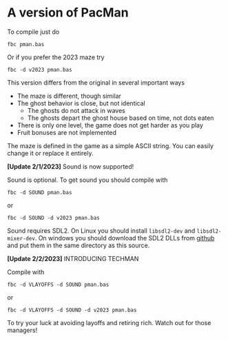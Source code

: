 # A version of PacMan

To compile just do
```
fbc pman.bas
```
Or if you prefer the 2023 maze try
```
fbc -d v2023 pman.bas
```

This version differs from the original in several important ways
* The maze is different, though similar
* The ghost behavior is close, but not identical
   * The ghosts do not attack in waves
   * The ghosts depart the ghost house based on time, not dots eaten
* There is only one level, the game does not get harder as you play
* Fruit bonuses are not implemented

The maze is defined in the game as a simple ASCII string. You can easily change it or replace it entirely.

**[Update 2/1/2023]** Sound is now supported!

Sound is optional. To get sound you should compile with
```
fbc -d SOUND pman.bas
```
or
```
fbc -d SOUND -d v2023 pman.bas
```
Sound requires SDL2. On Linux you should install `libsdl2-dev` and `libsdl2-mixer-dev`. On windows you should download the SDL2 DLLs from [github](https://github.com/libsdl-org/SDL/releases/tag/release-2.26.2) and put them in the same directory as this source.

**[Update 2/2/2023]** INTRODUCING TECHMAN

Compile with
```
fbc -d VLAYOFFS -d SOUND pman.bas
```
or
```
fbc -d VLAYOFFS -d SOUND -d v2023 pman.bas
```
To try your luck at avoiding layoffs and retiring rich. 
Watch out for those managers!
